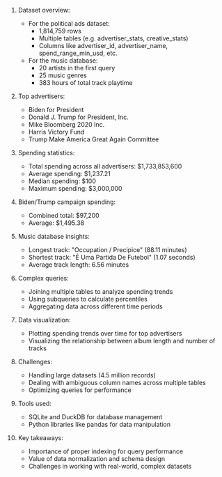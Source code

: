 1. Dataset overview:

   - For the political ads dataset:
     - 1,814,759 rows
     - Multiple tables (e.g. advertiser_stats, creative_stats)
     - Columns like advertiser_id, advertiser_name, spend_range_min_usd, etc.
   - For the music database:
     - 20 artists in the first query
     - 25 music genres
     - 383 hours of total track playtime

2. Top advertisers:

   - Biden for President
   - Donald J. Trump for President, Inc.
   - Mike Bloomberg 2020 Inc.
   - Harris Victory Fund
   - Trump Make America Great Again Committee

3. Spending statistics:

   - Total spending across all advertisers: $1,733,853,600
   - Average spending: $1,237.21
   - Median spending: $100
   - Maximum spending: $3,000,000

4. Biden/Trump campaign spending:

   - Combined total: $97,200
   - Average: $1,495.38

5. Music database insights:

   - Longest track: "Occupation / Precipice" (88.11 minutes)
   - Shortest track: "É Uma Partida De Futebol" (1.07 seconds)
   - Average track length: 6.56 minutes

6. Complex queries:

   - Joining multiple tables to analyze spending trends
   - Using subqueries to calculate percentiles
   - Aggregating data across different time periods

7. Data visualization:

   - Plotting spending trends over time for top advertisers
   - Visualizing the relationship between album length and number of tracks

8. Challenges:

   - Handling large datasets (4.5 million records)
   - Dealing with ambiguous column names across multiple tables
   - Optimizing queries for performance

9. Tools used:

   - SQLite and DuckDB for database management
   - Python libraries like pandas for data manipulation

10. Key takeaways:
    - Importance of proper indexing for query performance
    - Value of data normalization and schema design
    - Challenges in working with real-world, complex datasets
